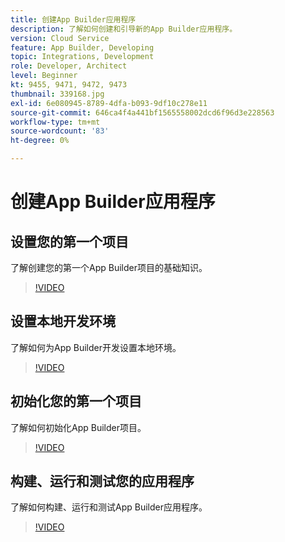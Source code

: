 ```yaml
---
title: 创建App Builder应用程序
description: 了解如何创建和引导新的App Builder应用程序。
version: Cloud Service
feature: App Builder, Developing
topic: Integrations, Development
role: Developer, Architect
level: Beginner
kt: 9455, 9471, 9472, 9473
thumbnail: 339168.jpg
exl-id: 6e080945-8789-4dfa-b093-9df10c278e11
source-git-commit: 646ca4f4a441bf1565558002dcd6f96d3e228563
workflow-type: tm+mt
source-wordcount: '83'
ht-degree: 0%

---
```


# 创建App Builder应用程序

## 设置您的第一个项目

了解创建您的第一个App Builder项目的基础知识。

>[!VIDEO](https://video.tv.adobe.com/v/339168/?quality=12&learn=on)

## 设置本地开发环境

了解如何为App Builder开发设置本地环境。

>[!VIDEO](https://video.tv.adobe.com/v/339169/?quality=12&learn=on)

## 初始化您的第一个项目

了解如何初始化App Builder项目。

>[!VIDEO](https://video.tv.adobe.com/v/339170/?quality=12&learn=on)

## 构建、运行和测试您的应用程序

了解如何构建、运行和测试App Builder应用程序。

>[!VIDEO](https://video.tv.adobe.com/v/339171/?quality=12&learn=on)
